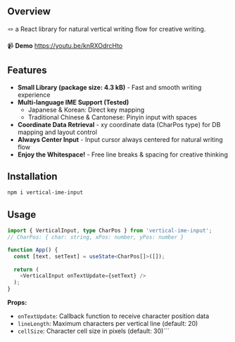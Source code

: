 ## Overview
🪢 a React library for natural vertical writing flow for creative writing.

📹 **Demo** https://youtu.be/knRXOdrcHto

## Features
- **Small Library (package size: 4.3 kB)** - Fast and smooth writing experience
- **Multi-language IME Support (Tested)**
  - Japanese & Korean: Direct key mapping
  - Traditional Chinese & Cantonese: Pinyin input with spaces    
- **Coordinate Data Retrieval** - xy coordinate data (CharPos type) for DB mapping and layout control
- **Always Center Input** - Input cursor always centered for natural writing flow
- **Enjoy the Whitespace!** - Free line breaks & spacing for creative thinking

## Installation
```bash
npm i vertical-ime-input
```
## Usage
```typescript
import { VerticalInput, type CharPos } from 'vertical-ime-input';
// CharPos: { char: string, xPos: number, yPos: number }

function App() {
  const [text, setText] = useState<CharPos[]>([]);
  
  return (
    <VerticalInput onTextUpdate={setText} />
  );
}
```
**Props:**
- `onTextUpdate`: Callback function to receive character position data
- `lineLength`: Maximum characters per vertical line (default: 20)
- `cellSize`: Character cell size in pixels (default: 30)```
